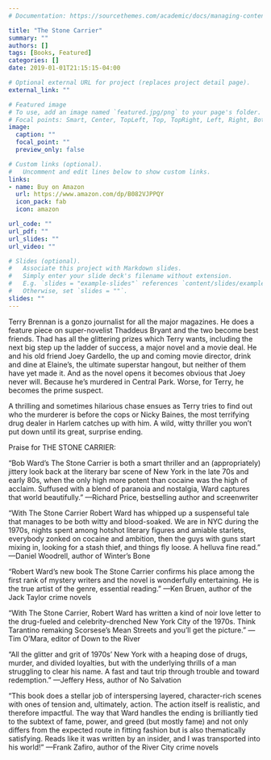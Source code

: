 ```yaml
---
# Documentation: https://sourcethemes.com/academic/docs/managing-content/

title: "The Stone Carrier"
summary: ""
authors: []
tags: [Books, Featured]
categories: []
date: 2019-01-01T21:15:15-04:00

# Optional external URL for project (replaces project detail page).
external_link: ""

# Featured image
# To use, add an image named `featured.jpg/png` to your page's folder.
# Focal points: Smart, Center, TopLeft, Top, TopRight, Left, Right, BottomLeft, Bottom, BottomRight.
image:
  caption: ""
  focal_point: ""
  preview_only: false

# Custom links (optional).
#   Uncomment and edit lines below to show custom links.
links:
- name: Buy on Amazon
  url: https://www.amazon.com/dp/B082VJPPQY
  icon_pack: fab
  icon: amazon

url_code: ""
url_pdf: ""
url_slides: ""
url_video: ""

# Slides (optional).
#   Associate this project with Markdown slides.
#   Simply enter your slide deck's filename without extension.
#   E.g. `slides = "example-slides"` references `content/slides/example-slides.md`.
#   Otherwise, set `slides = ""`.
slides: ""
---
```


Terry Brennan is a gonzo journalist for all the major magazines. He does a feature piece on super-novelist Thaddeus Bryant and the two become best friends. Thad has all the glittering prizes which Terry wants, including the next big step up the ladder of success, a major novel and a movie deal. He and his old friend Joey Gardello, the up and coming movie director, drink and dine at Elaine’s, the ultimate superstar hangout, but neither of them have yet made it. And as the novel opens it becomes obvious that Joey never will. Because he’s murdered in Central Park. Worse, for Terry, he becomes the prime suspect.

A thrilling and sometimes hilarious chase ensues as Terry tries to find out who the murderer is before the cops or Nicky Baines, the most terrifying drug dealer in Harlem catches up with him. A wild, witty thriller you won’t put down until its great, surprise ending.

Praise for THE STONE CARRIER:

“Bob Ward’s The Stone Carrier is both a smart thriller and an (appropriately) jittery look back at the literary bar scene of New York in the late 70s and early 80s, when the only high more potent than cocaine was the high of acclaim. Suffused with a blend of paranoia and nostalgia, Ward captures that world beautifully.” —Richard Price, bestselling author and screenwriter

“With The Stone Carrier Robert Ward has whipped up a suspenseful tale that manages to be both witty and blood-soaked. We are in NYC during the 1970s, nights spent among hotshot literary figures and amiable starlets, everybody zonked on cocaine and ambition, then the guys with guns start mixing in, looking for a stash thief, and things fly loose. A helluva fine read.” —Daniel Woodrell, author of Winter’s Bone

“Robert Ward’s new book The Stone Carrier confirms his place among the first rank of mystery writers and the novel is wonderfully entertaining. He is the true artist of the genre, essential reading.” —Ken Bruen, author of the Jack Taylor crime novels

“With The Stone Carrier, Robert Ward has written a kind of noir love letter to the drug-fueled and celebrity-drenched New York City of the 1970s. Think Tarantino remaking Scorsese’s Mean Streets and you’ll get the picture.” —Tim O’Mara, editor of Down to the River

“All the glitter and grit of 1970s’ New York with a heaping dose of drugs, murder, and divided loyalties, but with the underlying thrills of a man struggling to clear his name. A fast and taut trip through trouble and toward redemption.” —Jeffery Hess, author of No Salvation

“This book does a stellar job of interspersing layered, character-rich scenes with ones of tension and, ultimately, action. The action itself is realistic, and therefore impactful. The way that Ward handles the ending is brilliantly tied to the subtext of fame, power, and greed (but mostly fame) and not only differs from the expected route in fitting fashion but is also thematically satisfying. Reads like it was written by an insider, and I was transported into his world!” —Frank Zafiro, author of the River City crime novels